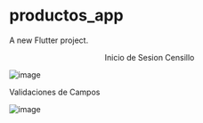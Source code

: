 # productos_app

A new Flutter project.
<p align="center">
Inicio de Sesion Censillo
  
![image](https://user-images.githubusercontent.com/56771357/223471655-ce86ca9d-472f-4e89-acd4-01c4be1708b2.png)
  </p>
  
<p align="center">

Validaciones de Campos

<p align="center">
  
![image](https://user-images.githubusercontent.com/56771357/223471863-e5528001-7c59-41a1-beb3-3733a88ad820.png)
  </p>
